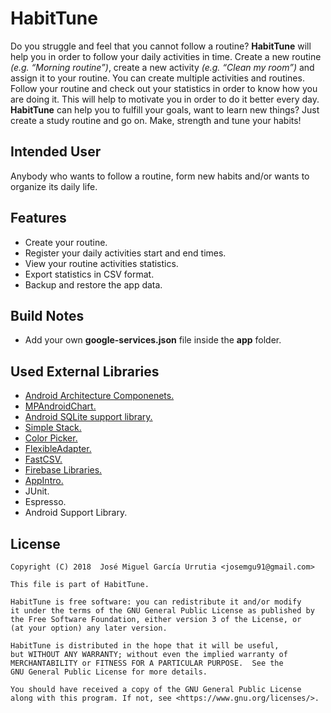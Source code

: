 # HabitTune
Do you struggle and feel that you cannot follow a routine? **HabitTune** will help you in order to follow your daily activities in time. Create a new routine *(e.g. “Morning routine”)*, create a new activity *(e.g. “Clean my room”)* and assign it to your routine. You can create multiple activities and routines. Follow your routine and check out your statistics in order to know how you are doing it. This will help to motivate you in order to do it better every day. **HabitTune** can help you to fulfill your goals, want to learn new things? Just create a study routine and go on. Make, strength and tune your habits!
## Intended User
Anybody who wants to follow a routine, form new habits and/or wants to organize its daily life.
## Features
- Create your routine.
- Register your daily activities start and end times.
- View your routine activities statistics.
- Export statistics in CSV format.
- Backup and restore the app data.
## Build Notes
- Add your own **google-services.json** file inside the **app** folder.
## Used External Libraries
- [Android Architecture Componenets.](https://developer.android.com/topic/libraries/architecture/adding-components)
- [MPAndroidChart.](https://github.com/PhilJay/MPAndroidChart)
- [Android SQLite support library.](https://github.com/requery/sqlite-android)
- [Simple Stack.](https://github.com/Zhuinden/simple-stack/tree/master)
- [Color Picker.](https://github.com/jaredrummler/ColorPicker)
- [FlexibleAdapter.](https://github.com/davideas/FlexibleAdapter)
- [FastCSV.](https://github.com/osiegmar/FastCSV)
- [Firebase Libraries.](https://firebase.google.com/)
- [AppIntro.](https://github.com/paolorotolo/AppIntro)
- JUnit.
- Espresso.
- Android Support Library.
## License
```
Copyright (C) 2018  José Miguel García Urrutia <josemgu91@gmail.com>

This file is part of HabitTune.

HabitTune is free software: you can redistribute it and/or modify
it under the terms of the GNU General Public License as published by
the Free Software Foundation, either version 3 of the License, or
(at your option) any later version.

HabitTune is distributed in the hope that it will be useful,
but WITHOUT ANY WARRANTY; without even the implied warranty of
MERCHANTABILITY or FITNESS FOR A PARTICULAR PURPOSE.  See the
GNU General Public License for more details.

You should have received a copy of the GNU General Public License
along with this program. If not, see <https://www.gnu.org/licenses/>.
```